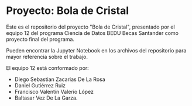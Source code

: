 # Proyecto: Bola de Cristal

Este es el repositorio del proyecto "Bola de Cristal", presentado por el equipo 12 del programa Ciencia de Datos BEDU Becas Santander como proyecto final del programa.

Pueden encontrar la Jupyter Notebook en los archivos del repositorio para mayor referencia sobre el trabajo.

El equipo 12 está conformado por:

- Diego Sebastian Zacarias De La Rosa 
-   Daniel Gutiérrez Ruiz
-   Francisco Valentín Valerio López
-   Baltasar Vez De La Garza.

